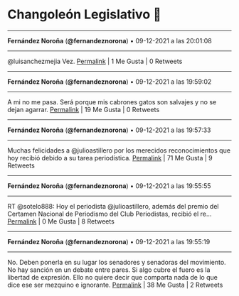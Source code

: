 # Changoleón Legislativo 🙈
*****
**Fernández Noroña** (**@fernandeznorona**) • 09-12-2021 a las 20:01:08
*****
@luisanchezmejia Vez.
[Permalink](https://twitter.com/fernandeznorona/status/1469155193329750028) | 1 Me Gusta | 0 Retweets
*****
**Fernández Noroña** (**@fernandeznorona**) • 09-12-2021 a las 19:59:02
*****
A mi no me pasa. Será porque mis cabrones gatos son salvajes y no se dejan agarrar.
[Permalink](https://twitter.com/fernandeznorona/status/1469154663794724869) | 19 Me Gusta | 0 Retweets
*****
**Fernández Noroña** (**@fernandeznorona**) • 09-12-2021 a las 19:57:33
*****
Muchas felicidades a @julioastillero por los merecidos reconocimientos que hoy recibió debido a su tarea periodística.
[Permalink](https://twitter.com/fernandeznorona/status/1469154291135000580) | 71 Me Gusta | 9 Retweets
*****
**Fernández Noroña** (**@fernandeznorona**) • 09-12-2021 a las 19:55:55
*****
RT @sotelo888: Hoy el periodista @julioastillero, además del premio del Certamen Nacional de Periodismo del Club Periodistas, recibió el re…
[Permalink](https://twitter.com/fernandeznorona/status/1469153883138179075) | 0 Me Gusta | 8 Retweets
*****
**Fernández Noroña** (**@fernandeznorona**) • 09-12-2021 a las 19:55:19
*****
No. Deben ponerla en su lugar los senadores y senadoras del movimiento. No hay sanción en un debate entre pares. Si algo cubre el fuero es la libertad de expresión. Ello no quiere decir que comparta nada de lo que dice ese ser mezquino e ignorante.
[Permalink](https://twitter.com/fernandeznorona/status/1469153730826280962) | 38 Me Gusta | 2 Retweets